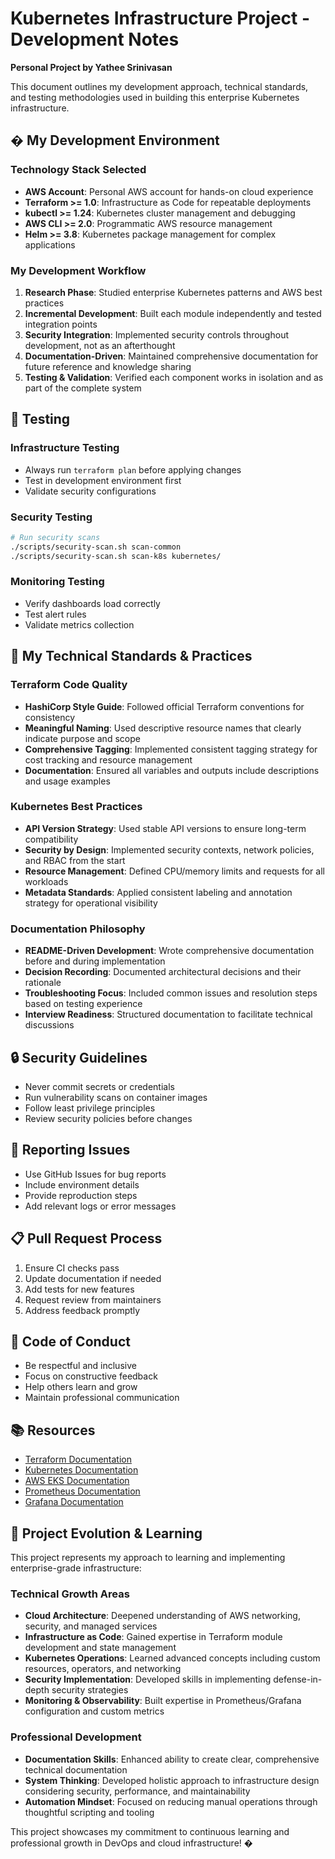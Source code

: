 # Kubernetes Infrastructure Project - Development Notes

**Personal Project by Yathee Srinivasan**

This document outlines my development approach, technical standards, and testing methodologies used in building this enterprise Kubernetes infrastructure.

## �️ My Development Environment

### Technology Stack Selected
- **AWS Account**: Personal AWS account for hands-on cloud experience
- **Terraform >= 1.0**: Infrastructure as Code for repeatable deployments  
- **kubectl >= 1.24**: Kubernetes cluster management and debugging
- **AWS CLI >= 2.0**: Programmatic AWS resource management
- **Helm >= 3.8**: Kubernetes package management for complex applications

### My Development Workflow  
1. **Research Phase**: Studied enterprise Kubernetes patterns and AWS best practices
2. **Incremental Development**: Built each module independently and tested integration points
3. **Security Integration**: Implemented security controls throughout development, not as an afterthought
4. **Documentation-Driven**: Maintained comprehensive documentation for future reference and knowledge sharing
5. **Testing & Validation**: Verified each component works in isolation and as part of the complete system

## 🧪 Testing

### Infrastructure Testing
- Always run `terraform plan` before applying changes
- Test in development environment first
- Validate security configurations

### Security Testing
```bash
# Run security scans
./scripts/security-scan.sh scan-common
./scripts/security-scan.sh scan-k8s kubernetes/
```

### Monitoring Testing
- Verify dashboards load correctly
- Test alert rules
- Validate metrics collection

## 📝 My Technical Standards & Practices

### Terraform Code Quality
- **HashiCorp Style Guide**: Followed official Terraform conventions for consistency
- **Meaningful Naming**: Used descriptive resource names that clearly indicate purpose and scope
- **Comprehensive Tagging**: Implemented consistent tagging strategy for cost tracking and resource management
- **Documentation**: Ensured all variables and outputs include descriptions and usage examples

### Kubernetes Best Practices  
- **API Version Strategy**: Used stable API versions to ensure long-term compatibility
- **Security by Design**: Implemented security contexts, network policies, and RBAC from the start
- **Resource Management**: Defined CPU/memory limits and requests for all workloads
- **Metadata Standards**: Applied consistent labeling and annotation strategy for operational visibility

### Documentation Philosophy
- **README-Driven Development**: Wrote comprehensive documentation before and during implementation
- **Decision Recording**: Documented architectural decisions and their rationale
- **Troubleshooting Focus**: Included common issues and resolution steps based on testing experience
- **Interview Readiness**: Structured documentation to facilitate technical discussions

## 🔒 Security Guidelines

- Never commit secrets or credentials
- Run vulnerability scans on container images
- Follow least privilege principles
- Review security policies before changes

## 🐛 Reporting Issues

- Use GitHub Issues for bug reports
- Include environment details
- Provide reproduction steps
- Add relevant logs or error messages

## 📋 Pull Request Process

1. Ensure CI checks pass
2. Update documentation if needed
3. Add tests for new features
4. Request review from maintainers
5. Address feedback promptly

## 🤝 Code of Conduct

- Be respectful and inclusive
- Focus on constructive feedback
- Help others learn and grow
- Maintain professional communication

## 📚 Resources

- [Terraform Documentation](https://terraform.io/docs)
- [Kubernetes Documentation](https://kubernetes.io/docs)
- [AWS EKS Documentation](https://docs.aws.amazon.com/eks)
- [Prometheus Documentation](https://prometheus.io/docs)
- [Grafana Documentation](https://grafana.com/docs)

## 🎯 Project Evolution & Learning

This project represents my approach to learning and implementing enterprise-grade infrastructure:

### Technical Growth Areas
- **Cloud Architecture**: Deepened understanding of AWS networking, security, and managed services
- **Infrastructure as Code**: Gained expertise in Terraform module development and state management
- **Kubernetes Operations**: Learned advanced concepts including custom resources, operators, and networking
- **Security Implementation**: Developed skills in implementing defense-in-depth security strategies
- **Monitoring & Observability**: Built expertise in Prometheus/Grafana configuration and custom metrics

### Professional Development
- **Documentation Skills**: Enhanced ability to create clear, comprehensive technical documentation
- **System Thinking**: Developed holistic approach to infrastructure design considering security, performance, and maintainability
- **Automation Mindset**: Focused on reducing manual operations through thoughtful scripting and tooling

This project showcases my commitment to continuous learning and professional growth in DevOps and cloud infrastructure! �
